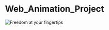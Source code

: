 # Web_Animation_Project
![Freedom at your fingertips](https://user-images.githubusercontent.com/63904630/85940279-0d4d9f80-b94e-11ea-93fd-40bb41991e31.jpg)
